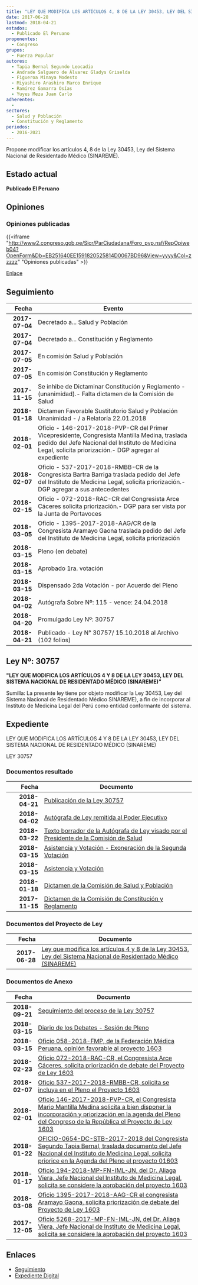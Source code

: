 ```yaml
---
title: "LEY QUE MODIFICA LOS ARTÍCULOS 4, 8 DE LA LEY 30453, LEY DEL SISTEMA NACIONAL DE RESIDENTADO MÉDICO (SINAREME)"
date: 2017-06-28
lastmod: 2018-04-21
estados: 
  - Publicado El Peruano
proponentes: 
  - Congreso
grupos: 
  - Fuerza Popular
autores: 
  - Tapia Bernal Segundo Leocadio
  - Andrade Salguero de Álvarez Gladys Griselda
  - Figueroa Minaya Modesto
  - Miyashiro Arashiro Marco Enrique
  - Ramírez Gamarra Osías
  - Yuyes Meza Juan Carlo
adherentes: 
  - 
sectores: 
  - Salud y Población
  - Constitución y Reglamento
periodos: 
  - 2016-2021
---
```


Propone modificar los artículos 4, 8 de la Ley 30453, Ley del Sistema Nacional de Residentado Médico (SINAREME).


## Estado actual

**Publicado El Peruano**

## Opiniones

### Opiniones publicadas

{{<iframe "http://www2.congreso.gob.pe/Sicr/ParCiudadana/Foro_pvp.nsf/RepOpiweb04?OpenForm&Db=EB251640EE1591820525814D0067BD96&View=yyyy&Col=zzzzz" "Opiniones publicadas" >}}

[Enlace](http://www2.congreso.gob.pe/Sicr/ParCiudadana/Foro_pvp.nsf/RepOpiweb04?OpenForm&Db=EB251640EE1591820525814D0067BD96&View=yyyy&Col=zzzzz)

## Seguimiento

| Fecha | Evento |
|------:|--------|
| **2017-07-04** | Decretado a... Salud y Población|
| **2017-07-04** | Decretado a... Constitución y Reglamento|
| **2017-07-05** | En comisión Salud y Población|
| **2017-07-05** | En comisión Constitución y Reglamento|
| **2017-11-15** | Se inhibe de Dictaminar Constitución y Reglamento - (unanimidad).- Falta dictamen de la Comisión de Salud|
| **2018-01-18** | Dictamen Favorable Sustitutorio Salud y Población Unanimidad - / a Relatoría 22.01.2018|
| **2018-02-01** | Oficio - 146-2017-2018-PVP-CR del Primer Vicepresidente, Congresista Mantilla Medina, traslada pedido del Jefe Nacional del Instituto de Medicina Legal, solicita priorización.- DGP agregar al expediente|
| **2018-02-07** | Oficio - 537-2017-2018-RMBB-CR de la Congresista Bartra Barriga traslada pedido del Jefe del Instituto de Medicina Legal, solicita priorización.- DGP agregar a sus antecedentes|
| **2018-02-15** | Oficio - 072-2018-RAC-CR del Congresista Arce Cáceres solicita priorización.- DGP para ser vista por la Junta de Portavoces|
| **2018-03-05** | Oficio - 1395-2017-2018-AAG/CR de la Congresista Aramayo Gaona traslada pedido del Jefe del Instituto de Medicina Legal, solicita priorización|
| **2018-03-15** | Pleno (en debate)|
| **2018-03-15** | Aprobado 1ra. votación|
| **2018-03-15** | Dispensado 2da Votación - por Acuerdo del Pleno|
| **2018-04-02** | Autógrafa Sobre Nº: 115 - vence: 24.04.2018|
| **2018-04-20** | Promulgado Ley Nº: 30757|
| **2018-04-21** | Publicado - Ley N° 30757/ 15.10.2018 al Archivo (102 folios)|

## Ley Nº: 30757

**"LEY QUE MODIFICA LOS ARTÍCULOS 4 Y 8 DE LA LEY 30453, LEY DEL SISTEMA NACIONAL DE RESIDENTADO MÉDICO (SINAREME)"**

Sumilla: La presente ley tiene por objeto modificar la Ley 30453, Ley del Sistema Nacional de Residentado Médico SINAREME), a fin de incorporar al Instituto de Medicina Legal del Perú como entidad conformante del sistema.


## Expediente

LEY QUE MODIFICA LOS ARTÍCULOS 4 Y 8 DE LA LEY 30453, LEY DEL SISTEMA NACIONAL DE RESIDENTADO MÉDICO (SINAREME)

LEY 30757


### Documentos resultado

| Fecha | Documento |
|------:|--------|
| **2018-04-21** | [Publicación de la Ley 30757](http://www.leyes.congreso.gob.pe/Documentos/2016_2021/ADLP/Normas_Legales/30757-LEY.pdf) |
| **2018-04-02** | [Autógrafa de Ley remitida al Poder Ejecutivo](http://www.leyes.congreso.gob.pe/Documentos/2016_2021/ADLP/Texto_Aprobado/AU0160320180402.pdf) |
| **2018-03-22** | [Texto borrador de la Autógrafa de Ley visado por el Presidente de la Comisión de Salud](http://www.leyes.congreso.gob.pe/Documentos/2016_2021/Texto_Borrador_de_Autografa/BAU0160320180322.pdf) |
| **2018-03-15** | [Asistencia y Votación - Exoneración de la Segunda Votación](http://www.leyes.congreso.gob.pe/Documentos/2016_2021/Asistencia_y_Votacion/Proyectos_de_Ley/Exoneracion_de_Segunda_Votacion/ESV0160320180315.pdf) |
| **2018-03-15** | [Asistencia y Votación](http://www.leyes.congreso.gob.pe/Documentos/2016_2021/Asistencia_y_Votacion/Proyectos_de_Ley/AV0160320180315..pdf) |
| **2018-01-18** | [Dictamen de la Comisión de Salud y Población](http://www.leyes.congreso.gob.pe/Documentos/2016_2021/Dictamenes/Proyectos_de_Ley/01603DC21MAY20180118..PDF) |
| **2017-11-15** | [Dictamen de la Comisión de Constitución y Reglamento](http://www.leyes.congreso.gob.pe/Documentos/2016_2021/Dictamenes/Proyectos_de_Ley/01603DC04MAY20171115.pdf) |

### Documentos del Proyecto de Ley

| Fecha | Documento |
|------:|--------|
| **2017-06-28** | [Ley que modifica los artículos 4 y 8 de la Ley 30453, Ley del Sistema Nacional de Residentado Médico (SINAREME)](http://www.leyes.congreso.gob.pe/Documentos/2016_2021/Proyectos_de_Ley_y_de_Resoluciones_Legislativas/PL0160320170628.pdf) |

### Documentos de Anexo

| Fecha | Documento |
|------:|--------|
| **2018-09-21** | [Seguimiento del proceso de la Ley 30757](http://www.leyes.congreso.gob.pe/Documentos/2016_2021/Seguimiento_de_Proyectos_de_Ley/01603PL20180921.pdf) |
| **2018-03-15** | [Diario de los Debates - Sesión de Pleno](http://www.leyes.congreso.gob.pe/Documentos/2016_2021/ADLP/Diario_Debates/30757-TDD.pdf) |
| **2018-03-15** | [Oficio 058-2018-FMP, de la Federación Médica Peruana, opinión favorable al proyecto 1603](http://www.leyes.congreso.gob.pe/Documentos/2016_2021/Oficios/Otras_Instituciones/OFICIO-058-2018-FMP.pdf) |
| **2018-02-23** | [Oficio 072-2018-RAC-CR, el Congresista Arce Cáceres, solicita priorización de debate del Proyecto de Ley 1603](http://www.leyes.congreso.gob.pe/Documentos/2016_2021/Oficios/Congresistas/OFICIO-072-2018-RAC-CR.pdf) |
| **2018-02-07** | [Oficio 537-2017-2018-RMBB-CR, solicita se incluya en el Pleno el Proyecto 1603](http://www.leyes.congreso.gob.pe/Documentos/2016_2021/Oficios/Congresistas/OFICIO-537-2017-2018-RMBB-CR.pdf) |
| **2018-02-01** | [Oficio 146-2017-2018-PVP-CR, el Congresista Mario Mantilla Medina solicita a bien disponer la incorporación y priorización en la agenda del Pleno del Congreso de la República el Proyecto de Ley 1603](http://www.leyes.congreso.gob.pe/Documentos/2016_2021/Oficios/Congresistas/OFCIO-146-2017-2018-PVP-CR.pdf) |
| **2018-01-22** | [OFICIO-0654-DC-STB-2017-2018 del Congresista Segundo Tapia Bernal, traslada documento del Jefe Nacional del Instituto de Medicina Legal, solicita priorice en la Agenda del Pleno el proyecto 01603](http://www.leyes.congreso.gob.pe/Documentos/2016_2021/Oficios/Congresistas/OFICIO-0654-DC-STB-2017-2018.pdf) |
| **2018-01-17** | [Oficio 194-2018-MP-FN-IML-JN, del Dr. Aliaga Viera, Jefe Nacional del Instituto de Medicina Legal, solicita se considere la aprobación del proyecto 1603](http://www.leyes.congreso.gob.pe/Documentos/2016_2021/Oficios/Otras_Instituciones/OFICIO-194-2018-MP-FN-IML-JN.pdf) |
| **2018-03-08** | [Oficio 1395-2017-2018-AAG-CR el congresista Aramayo Gaona, solicita priorización de debate del Proyecto de Ley 1603](http://www.leyes.congreso.gob.pe/Documentos/2016_2021/Oficios/Congresistas/OFICIO-1395-2017-2018-AAG-CR.pdf) |
| **2017-12-05** | [Oficio 5268-2017-MP-FN-IML-JN, del Dr. Aliaga Viera, Jefe Nacional de Instituto de Medicina Legal, solicita se considere la aprobación del proyecto 1603](http://www.leyes.congreso.gob.pe/Documentos/2016_2021/Oficios/Otras_Instituciones/OFICIO-5268-2017-MP-FN-IML-JN.pdf) |

## Enlaces 

- [Seguimiento](http://www2.congreso.gob.pe/Sicr/TraDocEstProc/CLProLey2016.nsf/f7fff46988ca05b1052578e100829cc7/2f303659999a828e0525814e0002a921?OpenDocument)
- [Expediente Digital](http://www2.congreso.gob.pehttp://www2.congreso.gob.pe/Sicr/TraDocEstProc/CLProLey2016.nsf/f7fff46988ca05b1052578e100829cc7/2f303659999a828e0525814e0002a921?OpenDocument&Click=05257FB7005EB655.eb71d0cf91d8294e05256cdf006b5706/$Body/0.1C6C)

